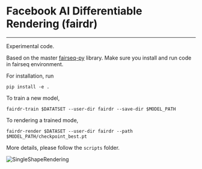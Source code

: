# Facebook AI Differentiable Rendering (fairdr)
-----
Experimental code.

Based on the master [fairseq-py](https://github.com/pytorch/fairseq) library.
Make sure you install and run code in fairseq environment.

For installation, run
```
pip install -e .
```

To train a new model,
```
fairdr-train $DATATSET --user-dir fairdr --save-dir $MODEL_PATH 
```

To rendering a trained mode,
```
fairdr-render $DATASET --user-dir fairdr --path $MODEL_PATH/checkpoint_best.pt
```

More details, please follow the ```scripts``` folder.

![SingleShapeRendering](images/rgb_512.gif)